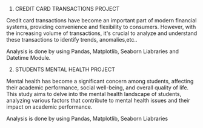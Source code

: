 1. CREDIT CARD TRANSACTIONS PROJECT

Credit card transactions have become an important part of modern financial systems, providing convenience and flexibility to consumers. However, with the increasing volume of transactions, it's crucial to analyze and understand these transactions to identify trends, anomalies,etc..

Analysis is done by using Pandas, Matplotlib, Seaborn Liabraries and Datetime Module.

2. STUDENTS MENTAL HEALTH PROJECT

Mental health has become a significant concern among students, affecting their academic performance, social well-being, and overall quality of life. This study aims to delve into the mental health landscape of students, analyzing various factors that contribute to mental health issues and their impact on academic performance.

Analysis is done by using Pandas, Matplotlib, Seaborn Liabraries
